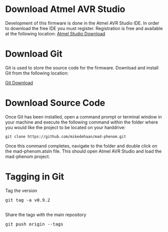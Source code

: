 # Download Atmel AVR Studio #

Development of this firmware is done in the Atmel AVR Studio IDE.  In order to download the free IDE you must register.  Registration is free and available at the following location: [Atmel Studio Download](http://www.atmel.com/tools/atmelstudio.aspx)

# Download Git #

Git is used to store the source code for the firmware.  Download and install Git from the following location:

[Git Download](http://git-scm.com/)

# Download Source Code #

Once Git has been installed, open a command prompt or terminal window in your machine and execute the following command within the folder where you would like the project to be located on your harddrive:

`git clone https://github.com/mikedehaan/mad-phenom.git`

Once this command completes, navigate to the folder and double click on the mad-phenom.atsln file.  This should open Atmel AVR Studio and load the mad-phenom project.

# Tagging in Git #

Tag the version
<pre>
git tag -a v0.9.2<br>
</pre>

Share the tags with the main repository
<pre>
git push origin --tags<br>
</pre>